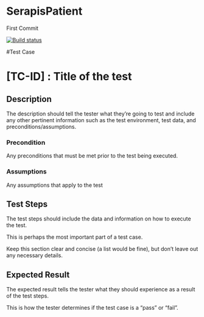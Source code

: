 # SerapisPatient
First Commit

[![Build status](https://build.appcenter.ms/v0.1/apps/631c6187-b1af-4cc3-9669-5347e6a8891f/branches/master/badge)](https://appcenter.ms)











#Test Case

# [TC-ID] : Title of the test

## Description

The description should tell the tester what they’re going to test and include any other pertinent information such as the test environment, test data, and preconditions/assumptions.

### Precondition

Any preconditions that must be met prior to the test being executed.

### Assumptions

Any assumptions that apply to the test

## Test Steps

The test steps should include the data and information on how to execute the test.  

This is perhaps the most important part of a test case. 

Keep this section clear and concise (a list would be fine), but don’t leave out any necessary details.

## Expected Result

The expected result tells the tester what they should experience as a result of the test steps.

This is how the tester determines if the test case is a “pass” or “fail”.

